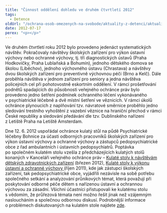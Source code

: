 ```yaml
---
title: "Činnost oddělení dohledu ve druhém čtvrtletí 2012"
tags:
  - Detence
oldUrl: "/ochrana-osob-omezenych-na-svobode/aktuality-z-detenci/aktuality-z-detenci-2012/cinnost-oddeleni-dohledu-ve-druhem-ctvrtleti-2012/"
date: 2012-07-17
perex: "<p></p>"
---
```


<!-- imported from the old website -->

<p>Ve druhém čtvrtletí roku 2012 bylo provedeno jedenáct systematických návštěv. Pokračovaly návštěvy školských zařízení pro výkon ústavní výchovy nebo ochranné výchovy, tj. tří diagnostických ústavů (Praha Hodkovičky, Praha Lublaňská a Bohumín), jednoho dětského domova se školou (Liběchov), jednoho výchovného ústavu (Chrastava) a návštěvy dvou školských zařízení pro preventivně výchovnou péči (Brno a Kelč). Dále proběhla návštěva v jednom zařízení pro seniory a jedna návštěva policejních cel při pohotovostně eskortním oddělení. V rámci prošetřování podnětů spadajících do působnosti veřejného ochránce práv bylo provedeno jedno šetření podmínek ochranného léčení vykonávaného v psychiatrické léčebně a dvě místní šetření ve věznicích. V rámci úkolů ochránce plynoucích z naplňování tzv. návratové směrnice proběhlo jedno sledování trestního vyhoštění z vazební věznice na hraniční přechod v rámci České republiky a sledování předávání dle tzv. Dublinského nařízení z Letiště Praha na Letiště Amsterdam. </p><p>Dne 12. 6. 2012 uspořádal ochránce kulatý stůl na půdě Psychiatrické léčebny Bohnice za účasti odborných pracovníků školských zařízení pro výkon ústavní výchovy a ochranné výchovy a zástupců pedopsychiatrické obce z řad ambulantních i ústavních pedopsychiatrů. Poptávka po společném kulatém stolu vzešla z předcházejících kulatých stolů konaných v Kanceláři veřejného ochránce práv &ndash; <a href="http://www.ochrance.cz/ochrana-osob-omezenych-na-svobode/aktuality-z-detenci/aktuality-z-detenci-2012/kulate-stoly-k-navstevam-detskych-zdravotnickych-zarizeni/">Kulaté stoly k návštěvám dětských zdravotnických zařízení</a> (březen 2012), <a href="http://www.ochrance.cz/ochrana-osob-omezenych-na-svobode/aktuality-z-detenci/aktuality-z-detenci-2011/kulate-stoly-k-vykonu-ustavni-a-ochranne-vychovy/">Kulaté stoly k výkonu ústavní a ochranné výchovy </a>(říjen 2011), kde jak zástupci školských zařízení, tak pedopsychiatrické obce, vyjádřili nezávisle na sobě potřebu společného setkání a analyzování průnikových témat, která považují při poskytování odborné péče dětem s nařízenou ústavní a ochrannou výchovou za zásadní. Všichni účastníci přistupovali ke kulatému stolu s vědomím, že průřezová témata není možno řešit jinak než vzájemným nasloucháním a společnou odbornou diskusí. Podrobnější informace o problémech diskutovaných na kulatém stole najdete <a href="http://www.ochrance.cz/ochrana-osob-omezenych-na-svobode/aktuality-z-detenci/aktuality-z-detenci-2012/setkani-s-predstaviteli-pobytovych-skolskych-zarizeni-a-pedopsychiatry/">zde</a>. </p>
